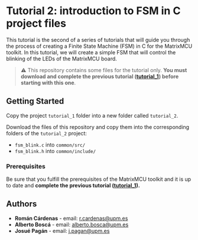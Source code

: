 # Tutorial 2: introduction to FSM in C project files

This tutorial is the second of a series of tutorials that will guide you through the process of creating a Finite State Machine (FSM) in C for the MatrixMCU toolkit. In this tutorial, we will create a simple FSM that will control the blinking of the LEDs of the MatrixMCU board.

> :warning: This repository contains some files for the tutorial only. **You must download and complete the previous tutorial ([tutorial_1](https://github.com/sdg2DieUpm/tutorial/tree/tutorial_1)) before starting with this one**.

## Getting Started

Copy the project `tutorial_1` folder into a new folder called `tutorial_2`.

Download the files of this repository and copy them into the corresponding folders of the `tutorial_2` project:

- `fsm_blink.c` into `common/src/`
- `fsm_blink.h` into `common/include/`

### Prerequisites

Be sure that you fulfill the prerequisites of the MatrixMCU toolkit and it is up to date and **complete the previous tutorial ([tutorial_1](https://github.com/sdg2DieUpm/tutorial/tree/tutorial_1)).**

## Authors

- **Román Cárdenas** - email: [r.cardenas@upm.es](mailto:r.cardenas@upm.es)
- **Alberto Boscá** - email: [alberto.bosca@upm.es](mailto:alberto.bosca@upm.es)
- **Josué Pagán** - email: [j.pagan@upm.es](mailto:j.pagan@upm.es)
